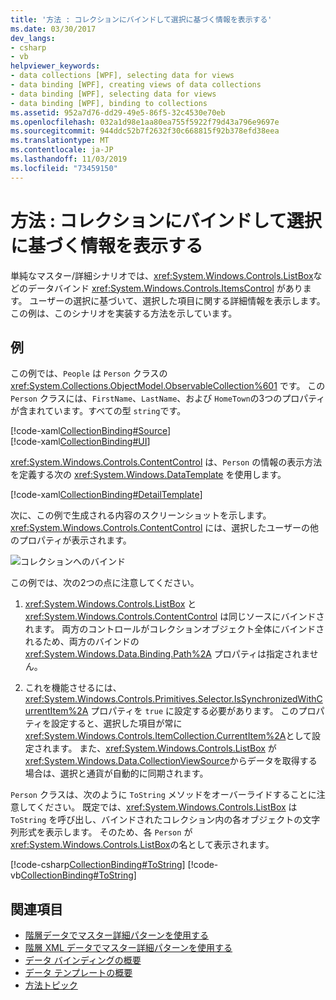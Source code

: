 ```yaml
---
title: '方法 : コレクションにバインドして選択に基づく情報を表示する'
ms.date: 03/30/2017
dev_langs:
- csharp
- vb
helpviewer_keywords:
- data collections [WPF], selecting data for views
- data binding [WPF], creating views of data collections
- data binding [WPF], selecting data for views
- data binding [WPF], binding to collections
ms.assetid: 952a7d76-dd29-49e5-86f5-32c4530e70eb
ms.openlocfilehash: 032a1d98e1aa80ea755f5922f79d43a796e9697e
ms.sourcegitcommit: 944ddc52b7f2632f30c668815f92b378efd38eea
ms.translationtype: MT
ms.contentlocale: ja-JP
ms.lasthandoff: 11/03/2019
ms.locfileid: "73459150"
---
```

# <a name="how-to-bind-to-a-collection-and-display-information-based-on-selection"></a>方法 : コレクションにバインドして選択に基づく情報を表示する
単純なマスター/詳細シナリオでは、<xref:System.Windows.Controls.ListBox>などのデータバインド <xref:System.Windows.Controls.ItemsControl> があります。 ユーザーの選択に基づいて、選択した項目に関する詳細情報を表示します。 この例は、このシナリオを実装する方法を示しています。  
  
## <a name="example"></a>例  
 この例では、`People` は `Person` クラスの <xref:System.Collections.ObjectModel.ObservableCollection%601> です。 この `Person` クラスには、`FirstName`、`LastName`、および `HomeTown`の3つのプロパティが含まれています。すべての型 `string`です。  
  
 [!code-xaml[CollectionBinding#Source](~/samples/snippets/csharp/VS_Snippets_Wpf/CollectionBinding/CSharp/Window1.xaml#source)]  
[!code-xaml[CollectionBinding#UI](~/samples/snippets/csharp/VS_Snippets_Wpf/CollectionBinding/CSharp/Window1.xaml#ui)]  
  
 <xref:System.Windows.Controls.ContentControl> は、`Person` の情報の表示方法を定義する次の <xref:System.Windows.DataTemplate> を使用します。  
  
 [!code-xaml[CollectionBinding#DetailTemplate](~/samples/snippets/csharp/VS_Snippets_Wpf/CollectionBinding/CSharp/Window1.xaml#detailtemplate)]  
  
 次に、この例で生成される内容のスクリーンショットを示します。 <xref:System.Windows.Controls.ContentControl> には、選択したユーザーの他のプロパティが表示されます。  
  
 ![コレクションへのバインド](./media/databinding-collectionbindingsample.png "DataBinding_CollectionBindingSample")  
  
 この例では、次の2つの点に注意してください。  
  
1. <xref:System.Windows.Controls.ListBox> と <xref:System.Windows.Controls.ContentControl> は同じソースにバインドされます。 両方のコントロールがコレクションオブジェクト全体にバインドされるため、両方のバインドの <xref:System.Windows.Data.Binding.Path%2A> プロパティは指定されません。  
  
2. これを機能させるには、<xref:System.Windows.Controls.Primitives.Selector.IsSynchronizedWithCurrentItem%2A> プロパティを `true` に設定する必要があります。 このプロパティを設定すると、選択した項目が常に <xref:System.Windows.Controls.ItemCollection.CurrentItem%2A>として設定されます。 また、<xref:System.Windows.Controls.ListBox> が <xref:System.Windows.Data.CollectionViewSource>からデータを取得する場合は、選択と通貨が自動的に同期されます。  
  
 `Person` クラスは、次のように `ToString` メソッドをオーバーライドすることに注意してください。 既定では、<xref:System.Windows.Controls.ListBox> は `ToString` を呼び出し、バインドされたコレクション内の各オブジェクトの文字列形式を表示します。 そのため、各 `Person` が <xref:System.Windows.Controls.ListBox>の名として表示されます。  
  
 [!code-csharp[CollectionBinding#ToString](~/samples/snippets/csharp/VS_Snippets_Wpf/CollectionBinding/CSharp/Data.cs#tostring)]
 [!code-vb[CollectionBinding#ToString](~/samples/snippets/visualbasic/VS_Snippets_Wpf/CollectionBinding/VisualBasic/Person.vb#tostring)]  
  
## <a name="see-also"></a>関連項目

- [階層データでマスター詳細パターンを使用する](how-to-use-the-master-detail-pattern-with-hierarchical-data.md)
- [階層 XML データでマスター詳細パターンを使用する](how-to-use-the-master-detail-pattern-with-hierarchical-xml-data.md)
- [データ バインディングの概要](../../../desktop-wpf/data/data-binding-overview.md)
- [データ テンプレートの概要](data-templating-overview.md)
- [方法トピック](data-binding-how-to-topics.md)
